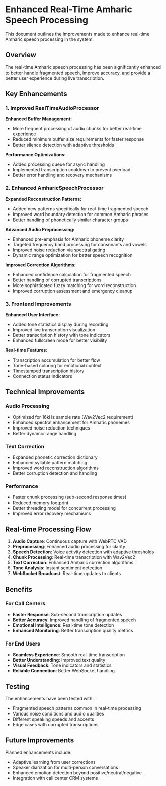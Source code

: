 # Enhanced Real-Time Amharic Speech Processing

This document outlines the improvements made to enhance real-time Amharic speech processing in the system.

## Overview

The real-time Amharic speech processing has been significantly enhanced to better handle fragmented speech, improve accuracy, and provide a better user experience during live transcription.

## Key Enhancements

### 1. Improved RealTimeAudioProcessor

**Enhanced Buffer Management:**
- More frequent processing of audio chunks for better real-time experience
- Reduced minimum buffer size requirements for faster response
- Better silence detection with adaptive thresholds

**Performance Optimizations:**
- Added processing queue for async handling
- Implemented transcription cooldown to prevent overload
- Better error handling and recovery mechanisms

### 2. Enhanced AmharicSpeechProcessor

**Expanded Reconstruction Patterns:**
- Added new patterns specifically for real-time fragmented speech
- Improved word boundary detection for common Amharic phrases
- Better handling of phonetically similar character groups

**Advanced Audio Preprocessing:**
- Enhanced pre-emphasis for Amharic phoneme clarity
- Targeted frequency band processing for consonants and vowels
- Improved noise reduction via spectral gating
- Dynamic range optimization for better speech recognition

**Improved Correction Algorithms:**
- Enhanced confidence calculation for fragmented speech
- Better handling of corrupted transcriptions
- More sophisticated fuzzy matching for word reconstruction
- Improved corruption assessment and emergency cleanup

### 3. Frontend Improvements

**Enhanced User Interface:**
- Added tone statistics display during recording
- Improved live transcription visualization
- Better transcription history with tone indicators
- Enhanced fullscreen mode for better visibility

**Real-time Features:**
- Transcription accumulation for better flow
- Tone-based coloring for emotional context
- Timestamped transcription history
- Connection status indicators

## Technical Improvements

### Audio Processing
- Optimized for 16kHz sample rate (Wav2Vec2 requirement)
- Enhanced spectral enhancement for Amharic phonemes
- Improved noise reduction techniques
- Better dynamic range handling

### Text Correction
- Expanded phonetic correction dictionary
- Enhanced syllable pattern matching
- Improved word reconstruction algorithms
- Better corruption detection and handling

### Performance
- Faster chunk processing (sub-second response times)
- Reduced memory footprint
- Better threading model for concurrent processing
- Improved error recovery mechanisms

## Real-time Processing Flow

1. **Audio Capture**: Continuous capture with WebRTC VAD
2. **Preprocessing**: Enhanced audio processing for clarity
3. **Speech Detection**: Voice activity detection with adaptive thresholds
4. **Chunk Processing**: Real-time transcription with Wav2Vec2
5. **Text Correction**: Enhanced Amharic correction algorithms
6. **Tone Analysis**: Instant sentiment detection
7. **WebSocket Broadcast**: Real-time updates to clients

## Benefits

### For Call Centers
- **Faster Response**: Sub-second transcription updates
- **Better Accuracy**: Improved handling of fragmented speech
- **Emotional Intelligence**: Real-time tone detection
- **Enhanced Monitoring**: Better transcription quality metrics

### For End Users
- **Seamless Experience**: Smooth real-time transcription
- **Better Understanding**: Improved text quality
- **Visual Feedback**: Tone indicators and statistics
- **Reliable Connection**: Better WebSocket handling

## Testing

The enhancements have been tested with:
- Fragmented speech patterns common in real-time processing
- Various noise conditions and audio qualities
- Different speaking speeds and accents
- Edge cases with corrupted transcriptions

## Future Improvements

Planned enhancements include:
- Adaptive learning from user corrections
- Speaker diarization for multi-person conversations
- Enhanced emotion detection beyond positive/neutral/negative
- Integration with call center CRM systems